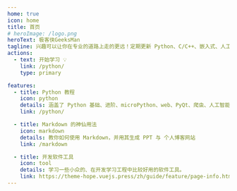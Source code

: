 ```yaml
---
home: true
icon: home
title: 首页
# heroImage: /logo.png
heroText: 极客侠GeeksMan
tagline: 兴趣可以让你在专业的道路上走的更远！定期更新 Python、C/C++、嵌入式、人工智能、物联网、机器人等方向的开源项目及教程！
actions:
  - text: 开始学习 💡
    link: /python/
    type: primary

features:
  - title: Python 教程
    icon: python
    details: 涵盖了 Python 基础、进阶、microPython、web、PyQt、爬虫、人工智能等课程、持续更新。
    link: /python/

  - title: Markdown 的神仙用法
    icon: markdown
    details: 教你如何使用 Markdown，并用其生成 PPT 与 个人博客网站
    link: /markdown

  - title: 开发软件工具
    icon: tool
    details: 学习一些小众的、在开发学习工程中比较好用的软件工具。
    link: https://theme-hope.vuejs.press/zh/guide/feature/page-info.html
---
```

